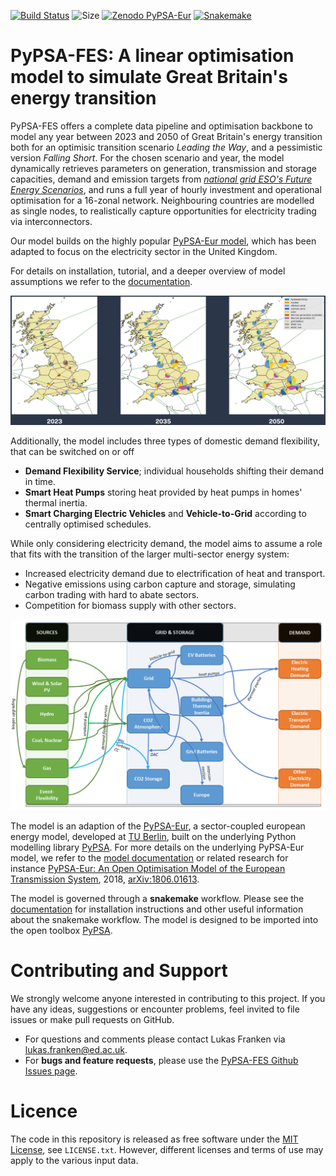 
[comment]: # (PyPSA README)

<!--
SPDX-FileCopyrightText: 2017-2023 The PyPSA-Eur Authors
SPDX-License-Identifier: CC-BY-4.0
-->

<!--![GitHub release (latest by date including pre-releases)](https://img.shields.io/github/v/release/pypsa/pypsa-eur?include_prereleases)
-->
<!--[![Documentation](https://readthedocs.org/projects/pypsa-eur/badge/?version=latest)](https://pypsa-eur.readthedocs.io/en/latest/?badge=latest)-->
[![Build Status](https://github.com/pypsa/pypsa-eur/actions/workflows/ci.yaml/badge.svg)](https://github.com/PyPSA/pypsa-eur/actions) ![Size](https://img.shields.io/github/repo-size/centrefornetzero/PyPSA-eur) [![Zenodo PyPSA-Eur](https://zenodo.org/badge/DOI/10.5281/zenodo.3520874.svg)](https://doi.org/10.5281/zenodo.3520874) [![Snakemake](https://img.shields.io/badge/snakemake-≥5.0.0-brightgreen.svg?style=flat)](https://snakemake.readthedocs.io)
<!--[![Zenodo PyPSA-Eur-Sec](https://zenodo.org/badge/DOI/10.5281/zenodo.3938042.svg)](https://doi.org/10.5281/zenodo.3938042)-->
<!--[![REUSE status](https://api.reuse.software/badge/github.com/pypsa/pypsa-eur)](https://api.reuse.software/info/github.com/pypsa/pypsa-eur)-->
<!--[![Stack Exchange questions](https://img.shields.io/stackexchange/stackoverflow/t/pypsa)](https://stackoverflow.com/questions/tagged/pypsa).-->

# PyPSA-FES: A linear optimisation model to simulate Great Britain's energy transition

PyPSA-FES offers a complete data pipeline and optimisation backbone to model any year between 2023 and 2050 of Great Britain's energy transition both for an optimisic transition scenario _Leading the Way_, and a pessimistic version _Falling Short_. For the chosen scenario and year, the model dynamically retrieves parameters on generation, transmission and storage capacities, demand and emission targets from [_national grid ESO's Future Energy Scenarios_](https://www.nationalgrideso.com/future-energy/future-energy-scenarios), and runs a full year of hourly investment and operational optimisation for a 16-zonal network. Neighbouring countries are modelled as single nodes, to realistically capture opportunities for electricity trading via interconnectors.

Our model builds on the highly popular [PyPSA-Eur model](github.com/pypsa/pypsa-eur), which has been adapted to focus on the electricity sector in the United Kingdom.

For details on installation, tutorial, and a deeper overview of model assumptions we refer to the [documentation](https://pypsa-fes.readthedocs.io/en/latest/).

![PyPSA-Eur Grid Model](doc/img/fes_capacity_expansion.png)

Additionally, the model includes three types of domestic demand flexibility, that can be switched on or off
- **Demand Flexibility Service**; individual households shifting their demand in time.
- **Smart Heat Pumps** storing heat provided by heat pumps in homes' thermal inertia.
- **Smart Charging Electric Vehicles** and **Vehicle-to-Grid** according to centrally optimised schedules.

While only considering electricity demand, the model aims to assume a role that fits with the transition of the larger multi-sector energy system:

- Increased electricity demand due to electrification of heat and transport.
- Negative emissions using carbon capture and storage, simulating carbon trading with hard to abate sectors.
- Competition for biomass supply with other sectors.

![Energy Flows Modelled in PyPSA-FES](doc/img/pypsa_fes_flowchart.PNG)

The model is an adaption of the [PyPSA-Eur](github.com/pypsa/pypsa-eur), a sector-coupled european energy model, developed at [TU Berlin](https://www.tu.berlin/en/ensys), built on the underlying Python modelling library [PyPSA](github.com/pypsa/pypsa). For more details on the underlying PyPSA-Eur model, we refer to the [model documentation](https://pypsa-eur.readthedocs.io) or related research for instance [PyPSA-Eur: An Open Optimisation Model of the European Transmission System](https://arxiv.org/abs/1806.01613), 2018, [arXiv:1806.01613](https://arxiv.org/abs/1806.01613). 

The model is governed through a __snakemake__ workflow.  Please see the [documentation](https://pypsa-eur.readthedocs.io/) for installation instructions and other useful information about the snakemake workflow. The model is designed to be imported into the open toolbox [PyPSA](https://github.com/PyPSA/PyPSA).


# Contributing and Support
We strongly welcome anyone interested in contributing to this project. If you have any ideas, suggestions or encounter problems, feel invited to file issues or make pull requests on GitHub.
-   For questions and comments please contact Lukas Franken via <lukas.franken@ed.ac.uk>.
-   For **bugs and feature requests**, please use the [PyPSA-FES Github Issues page](https://github.com/centrefornetzero/pypsa-fes/issues).

# Licence

The code in this repository is released as free software under the [MIT License](https://opensource.org/licenses/MIT), see `LICENSE.txt`.  However, different licenses and terms of use may apply to the various input data.